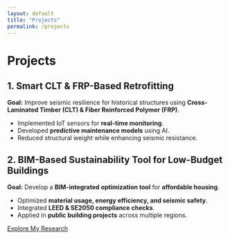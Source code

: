 ```yaml
---
layout: default
title: "Projects"
permalink: /projects
---
```


# **Projects**

## **1. Smart CLT & FRP-Based Retrofitting**
**Goal:** Improve seismic resilience for historical structures using **Cross-Laminated Timber (CLT) & Fiber Reinforced Polymer (FRP)**.

- Implemented IoT sensors for **real-time monitoring**.
- Developed **predictive maintenance models** using AI.
- Reduced structural weight while enhancing seismic resistance.

## **2. BIM-Based Sustainability Tool for Low-Budget Buildings**
**Goal:** Develop a **BIM-integrated optimization tool** for **affordable housing**.

- Optimized **material usage, energy efficiency, and seismic safety**.
- Integrated **LEED & SE2050 compliance checks**.
- Applied in **public building projects** across multiple regions.

[Explore My Research](/research)
